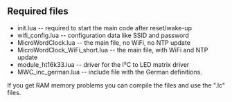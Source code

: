 ## Required files

- init.lua                        -- required to start the main code after reset/wake-up
- wifi_config.lua                 -- configuration data like SSID and password
- MicroWordClock.lua              -- the main file, no WiFi, no NTP update
- MicroWordClock_WiFi_short.lua   -- the main file, with WiFi and NTP update
- module_ht16k33.lua              -- driver for the I²C to LED matrix driver
- MWC_inc_german.lua              -- include file with the German definitions.

If you get RAM memory problems you can compile the files and use the ".lc" files.
